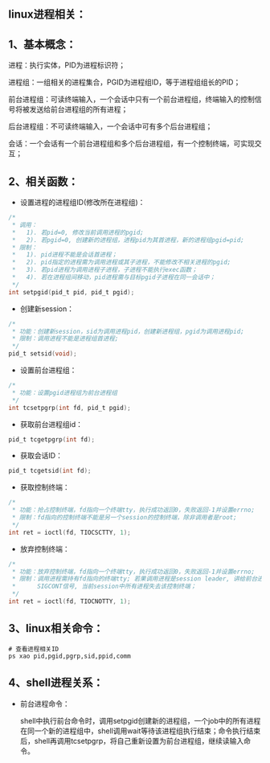 ## linux进程相关：

## 1、基本概念：

进程：执行实体，PID为进程标识符；

进程组：一组相关的进程集合，PGID为进程组ID，等于进程组组长的PID；

前台进程组：可读终端输入，一个会话中只有一个前台进程组，终端输入的控制信号将被发送给前台进程组的所有进程；

后台进程组：不可读终端输入，一个会话中可有多个后台进程组；

会话：一个会话有一个前台进程组和多个后台进程组，有一个控制终端，可实现交互；

## 2、相关函数：

* 设置进程的进程组ID(修改所在进程组)：

```c
/*
 * 调用：
 *   1). 若pid=0, 修改当前调用进程的pgid;
 *   2). 若pgid=0, 创建新的进程组，进程pid为其首进程，新的进程组pgid=pid;
 * 限制：
 *   1). pid进程不能是会话首进程；
 *   2). pid指定的进程需为调用进程或其子进程，不能修改不相关进程的pgid;
 *   3). 若pid进程为调用进程子进程，子进程不能执行exec函数；
 *   4). 若在进程组间移动，pid进程需与目标pgid子进程在同一会话中；
 */
int setpgid(pid_t pid, pid_t pgid);
```

* 创建新session：

```c
/*
 * 功能：创建新session，sid为调用进程pid，创建新进程组，pgid为调用进程pid;
 * 限制：调用进程不能是进程组首进程;
 */
pid_t setsid(void);
```

* 设置前台进程组：

```c
/*
 * 功能：设置pgid进程组为前台进程组
 */
int tcsetpgrp(int fd, pid_t pgid);
```

* 获取前台进程组id：

```c
pid_t tcgetpgrp(int fd);
```

* 获取会话ID：

```c
pid_t tcgetsid(int fd);
```

* 获取控制终端：

```c
/*
 * 功能：抢占控制终端，fd指向一个终端tty，执行成功返回0，失败返回-1并设置errno;
 * 限制：fd指向的控制终端不能是另一个session的控制终端，除非调用者是root;
 */
int ret = ioctl(fd, TIOCSCTTY, 1);
```

* 放弃控制终端：

```c
/*
 * 功能：放弃控制终端，fd指向一个终端tty，执行成功返回0，失败返回-1并设置errno;
 * 限制：调用进程需持有fd指向的终端tty; 若果调用进程是session leader, 讲给前台进程组发送SIGHUP和
 *      SIGCONT信号, 当前session中所有进程失去该控制终端；
 */
int ret = ioctl(fd, TIOCNOTTY, 1);
```

## 3、linux相关命令：

```shell
# 查看进程相关ID
ps xao pid,pgid,pgrp,sid,ppid,comm
```

## 4、shell进程关系：

* 前台进程命令：

  shell中执行前台命令时，调用setpgid创建新的进程组，一个job中的所有进程在同一个新的进程组中，shell调用wait等待该进程组执行结束；命令执行结束后，shell再调用tcsetpgrp，将自己重新设置为前台进程组，继续读输入命令。